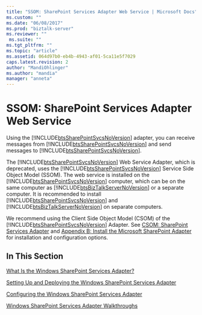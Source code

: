 ```yaml
---
title: "SSOM: SharePoint Services Adapter Web Service | Microsoft Docs"
ms.custom: ""
ms.date: "06/08/2017"
ms.prod: "biztalk-server"
ms.reviewer: ""
 ms.suite: ""
ms.tgt_pltfrm: ""
ms.topic: "article"
ms.assetid: 064d97b0-eb4b-4943-af01-5ca11e5f7029
caps.latest.revision: 2
author: "MandiOhlinger"
ms.author: "mandia"
manager: "anneta"
---
```

# SSOM: SharePoint Services Adapter Web Service
Using the [!INCLUDE[btsSharePointSvcsNoVersion](../includes/btssharepointsvcsnoversion-md.md)] adapter, you can receive messages from [!INCLUDE[btsSharePointSvcsNoVersion](../includes/btssharepointsvcsnoversion-md.md)] and send messages to [!INCLUDE[btsSharePointSvcsNoVersion](../includes/btssharepointsvcsnoversion-md.md)].  
  
 The [!INCLUDE[btsSharePointSvcsNoVersion](../includes/btssharepointsvcsnoversion-md.md)] Web Service Adapter, which is deprecated, uses the [!INCLUDE[btsSharePointSvcsNoVersion](../includes/btssharepointsvcsnoversion-md.md)] Service Side Object Model (SSOM). The web service is installed on the [!INCLUDE[btsSharePointSvcsNoVersion](../includes/btssharepointsvcsnoversion-md.md)] computer, which can be on the same computer as [!INCLUDE[btsBizTalkServerNoVersion](../includes/btsbiztalkservernoversion-md.md)] or a separate computer. It is recommended to install [!INCLUDE[btsSharePointSvcsNoVersion](../includes/btssharepointsvcsnoversion-md.md)] and [!INCLUDE[btsBizTalkServerNoVersion](../includes/btsbiztalkservernoversion-md.md)] on separate computers.  
  
 We recommend using the Client Side Object Model (CSOM) of the [!INCLUDE[btsSharePointSvcsNoVersion](../includes/btssharepointsvcsnoversion-md.md)] Adapter. See [CSOM: SharePoint Services Adapter](../core/csom-sharepoint-services-adapter.md) and [Appendix B: Install the Microsoft SharePoint Adapter](../install-and-config-guides/appendix-b-install-the-microsoft-sharepoint-adapter.md) for installation and configuration options.  
  
## In This Section  
 [What Is the Windows SharePoint Services Adapter?](../core/what-is-the-windows-sharepoint-services-adapter.md)  
  
 [Setting Up and Deploying the Windows SharePoint Services Adapter](../core/setting-up-and-deploying-the-windows-sharepoint-services-adapter.md)  
  
 [Configuring the Windows SharePoint Services Adapter](../core/configuring-the-windows-sharepoint-services-adapter.md)  
  
 [Windows SharePoint Services Adapter Walkthroughs](../core/windows-sharepoint-services-adapter-walkthroughs.md)